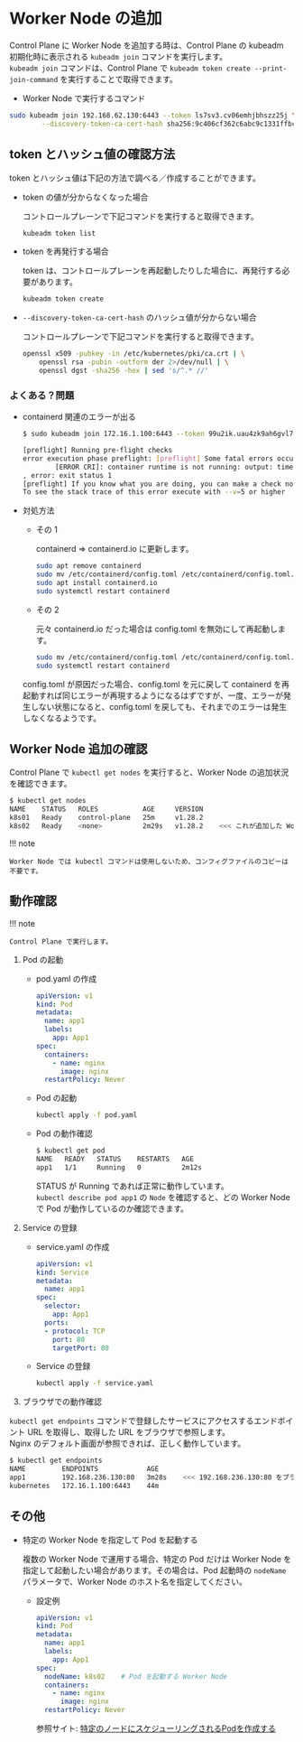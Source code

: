 Worker Node の追加
===

Control Plane に Worker Node を追加する時は、Control Plane の kubeadm 初期化時に表示される `kubeadm join` コマンドを実行します。  
`kubeadm join` コマンドは、Control Plane で `kubeadm token create --print-join-command` を実行することで取得できます。

* Worker Node で実行するコマンド 
```bash
sudo kubeadm join 192.168.62.130:6443 --token ls7sv3.cv06emhjbhszz25j \
        --discovery-token-ca-cert-hash sha256:9c406cf362c6abc9c1331ffbc9b62cf134957259752a445529d4bf2be91d5bf5
```

## token とハッシュ値の確認方法

token とハッシュ値は下記の方法で調べる／作成することができます。

* token の値が分からなくなった場合

    コントロールプレーンで下記コマンドを実行すると取得できます。

    ```bash
    kubeadm token list
    ```

* token を再発行する場合

    token は、コントロールプレーンを再起動したりした場合に、再発行する必要があります。

    ```bash
    kubeadm token create
    ```

* `--discovery-token-ca-cert-hash` のハッシュ値が分からない場合

    コントロールプレーンで下記コマンドを実行すると取得できます。

    ```bash
    openssl x509 -pubkey -in /etc/kubernetes/pki/ca.crt | \
        openssl rsa -pubin -outform der 2>/dev/null | \
        openssl dgst -sha256 -hex | sed 's/^.* //'
    ```


### よくある？問題

* containerd 関連のエラーが出る

    ```bash
    $ sudo kubeadm join 172.16.1.100:6443 --token 99u2ik.uau4zk9ah6gvl7yf --discovery-token-ca-cert-hash sha256:720117193bfa60510bc177cb5d98d2d48668a12c239040a4b32109f6f0cbdaf0

    [preflight] Running pre-flight checks
    error execution phase preflight: [preflight] Some fatal errors occurred:
            [ERROR CRI]: container runtime is not running: output: time="2023-10-15T00:22:32Z" level=fatal msg="validate service connection: CRI v1 runtime API is not implemented for endpoint \"unix:///var/run/containerd/containerd.sock\": rpc error: code = Unimplemented desc = unknown service runtime.v1.RuntimeService"
    , error: exit status 1
    [preflight] If you know what you are doing, you can make a check non-fatal with `--ignore-preflight-errors=...`
    To see the stack trace of this error execute with --v=5 or higher
    ```

* 対処方法

    * その 1

        containerd ⇒ containerd.io に更新します。

        ```bash
        sudo apt remove containerd
        sudo mv /etc/containerd/config.toml /etc/containerd/config.toml.bak
        sudo apt install containerd.io
        sudo systemctl restart containerd
        ```

    * その 2

        元々 containerd.io だった場合は config.toml を無効にして再起動します。

        ```bash
        sudo mv /etc/containerd/config.toml /etc/containerd/config.toml.bak
        sudo systemctl restart containerd
        ```

    config.toml が原因だった場合、config.toml を元に戻して containerd を再起動すれば同じエラーが再現するようになるはずですが、一度、エラーが発生しない状態になると、config.toml を戻しても、それまでのエラーは発生しなくなるようです。


## Worker Node 追加の確認

Control Plane で `kubectl get nodes` を実行すると、Worker Node の追加状況を確認できます。

```bash
$ kubectl get nodes
NAME    STATUS   ROLES           AGE     VERSION
k8s01   Ready    control-plane   25m     v1.28.2
k8s02   Ready    <none>          2m29s   v1.28.2    <<< これが追加した Worker Node
```

!!! note

    Worker Node では kubectl コマンドは使用しないため、コンフィグファイルのコピーは不要です。


## 動作確認

!!! note

    Control Plane で実行します。

1. Pod の起動

    * pod.yaml の作成

        ```yaml
        apiVersion: v1
        kind: Pod
        metadata:
          name: app1
          labels:
            app: App1
        spec:
          containers:
            - name: nginx
              image: nginx
          restartPolicy: Never
        ```

    * Pod の起動

        ```bash
        kubectl apply -f pod.yaml
        ```

    * Pod の動作確認

        ```bash
        $ kubectl get pod
        NAME   READY   STATUS    RESTARTS   AGE
        app1   1/1     Running   0          2m12s
        ```

        STATUS が Running であれば正常に動作しています。  
        `kubectl describe pod app1` の `Node` を確認すると、どの Worker Node で Pod が動作しているのか確認できます。

2. Service の登録

    * service.yaml の作成

        ```yaml
        apiVersion: v1
        kind: Service
        metadata:
          name: app1
        spec:
          selector:
            app: App1
          ports:
          - protocol: TCP
            port: 80
            targetPort: 80
        ```

    * Service の登録

        ```bash
        kubectl apply -f service.yaml
        ```

3. ブラウザでの動作確認

`kubectl get endpoints` コマンドで登録したサービスにアクセスするエンドポイント URL を取得し、取得した URL をブラウザで参照します。  
Nginx のデフォルト画面が参照できれば、正しく動作しています。

```bash
$ kubectl get endpoints
NAME         ENDPOINTS            AGE
app1         192.168.236.130:80   3m28s    <<< 192.168.236.130:80 をブラウザで参照する
kubernetes   172.16.1.100:6443    44m
```

## その他

* 特定の Worker Node を指定して Pod を起動する

    複数の Worker Node で運用する場合、特定の Pod だけは Worker Node を指定して起動したい場合があります。その場合は、Pod 起動時の `nodeName` パラメータで、Worker Node のホスト名を指定してください。

    * 設定例

        ```yaml
        apiVersion: v1
        kind: Pod
        metadata:
          name: app1
          labels:
            app: App1
        spec:
          nodeName: k8s02    # Pod を起動する Worker Node
          containers:
            - name: nginx
              image: nginx
          restartPolicy: Never
        ```

        参照サイト: [特定のノードにスケジューリングされるPodを作成する](https://kubernetes.io/ja/docs/tasks/configure-pod-container/assign-pods-nodes/#create-a-pod-that-gets-scheduled-to-specific-node)
